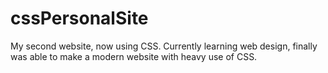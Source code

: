 # cssPersonalSite
My second website, now using CSS. Currently learning web design, finally was able to make a modern website with heavy use of CSS.
